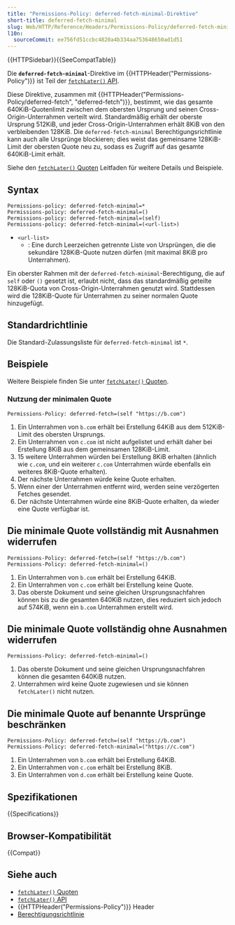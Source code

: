 ```yaml
---
title: "Permissions-Policy: deferred-fetch-minimal-Direktive"
short-title: deferred-fetch-minimal
slug: Web/HTTP/Reference/Headers/Permissions-Policy/deferred-fetch-minimal
l10n:
  sourceCommit: ee756fd51ccbc4820a4b334aa753648650ad1d51
---
```


{{HTTPSidebar}}{{SeeCompatTable}}

Die **`deferred-fetch-minimal`**-Direktive im {{HTTPHeader("Permissions-Policy")}} ist Teil der [`fetchLater()` API](/de/docs/Web/API/fetchLater_API).

Diese Direktive, zusammen mit {{HTTPHeader("Permissions-Policy/deferred-fetch", "deferred-fetch")}}, bestimmt, wie das gesamte 640KiB-Quotenlimit zwischen dem obersten Ursprung und seinen Cross-Origin-Unterrahmen verteilt wird. Standardmäßig erhält der oberste Ursprung 512KiB, und jeder Cross-Origin-Unterrahmen erhält 8KiB von den verbleibenden 128KiB. Die `deferred-fetch-minimal` Berechtigungsrichtlinie kann auch alle Ursprünge blockieren; dies weist das gemeinsame 128KiB-Limit der obersten Quote neu zu, sodass es Zugriff auf das gesamte 640KiB-Limit erhält.

Siehe den [`fetchLater()` Quoten](/de/docs/Web/API/fetchLater_API/fetchLater_quotas) Leitfaden für weitere Details und Beispiele.

## Syntax

```http
Permissions-policy: deferred-fetch-minimal=*
Permissions-policy: deferred-fetch-minimal=()
Permissions-policy: deferred-fetch-minimal=(self)
Permissions-policy: deferred-fetch-minimal=(<url-list>)
```

- `<url-list>`
  - : Eine durch Leerzeichen getrennte Liste von Ursprüngen, die die sekundäre 128KiB-Quote nutzen dürfen (mit maximal 8KiB pro Unterrahmen).

Ein oberster Rahmen mit der `deferred-fetch-minimal`-Berechtigung, die auf `self` oder `()` gesetzt ist, erlaubt nicht, dass das standardmäßig geteilte 128KiB-Quota von Cross-Origin-Unterrahmen genutzt wird. Stattdessen wird die 128KiB-Quote für Unterrahmen zu seiner normalen Quote hinzugefügt.

## Standardrichtlinie

Die Standard-Zulassungsliste für `deferred-fetch-minimal` ist `*`.

## Beispiele

Weitere Beispiele finden Sie unter [`fetchLater()` Quoten](/de/docs/Web/API/fetchLater_API/fetchLater_quotas).

### Nutzung der minimalen Quote

```http
Permissions-Policy: deferred-fetch=(self "https://b.com")
```

1. Ein Unterrahmen von `b.com` erhält bei Erstellung 64KiB aus dem 512KiB-Limit des obersten Ursprungs.
2. Ein Unterrahmen von `c.com` ist nicht aufgelistet und erhält daher bei Erstellung 8KiB aus dem gemeinsamen 128KiB-Limit.
3. 15 weitere Unterrahmen würden bei Erstellung 8KiB erhalten (ähnlich wie `c.com`, und ein weiterer `c.com` Unterrahmen würde ebenfalls ein weiteres 8KiB-Quote erhalten).
4. Der nächste Unterrahmen würde keine Quote erhalten.
5. Wenn einer der Unterrahmen entfernt wird, werden seine verzögerten Fetches gesendet.
6. Der nächste Unterrahmen würde eine 8KiB-Quote erhalten, da wieder eine Quote verfügbar ist.

## Die minimale Quote vollständig mit Ausnahmen widerrufen

```http
Permissions-Policy: deferred-fetch=(self "https://b.com")
Permissions-Policy: deferred-fetch-minimal=()
```

1. Ein Unterrahmen von `b.com` erhält bei Erstellung 64KiB.
2. Ein Unterrahmen von `c.com` erhält bei Erstellung keine Quote.
3. Das oberste Dokument und seine gleichen Ursprungsnachfahren können bis zu die gesamten 640KiB nutzen, dies reduziert sich jedoch auf 574KiB, wenn ein `b.com` Unterrahmen erstellt wird.

## Die minimale Quote vollständig ohne Ausnahmen widerrufen

```http
Permissions-Policy: deferred-fetch-minimal=()
```

1. Das oberste Dokument und seine gleichen Ursprungsnachfahren können die gesamten 640KiB nutzen.
2. Unterrahmen wird keine Quote zugewiesen und sie können `fetchLater()` nicht nutzen.

## Die minimale Quote auf benannte Ursprünge beschränken

```http
Permissions-Policy: deferred-fetch=(self "https://b.com")
Permissions-Policy: deferred-fetch-minimal=("https://c.com")
```

1. Ein Unterrahmen von `b.com` erhält bei Erstellung 64KiB.
2. Ein Unterrahmen von `c.com` erhält bei Erstellung 8KiB.
3. Ein Unterrahmen von `d.com` erhält bei Erstellung keine Quote.

## Spezifikationen

{{Specifications}}

## Browser-Kompatibilität

{{Compat}}

## Siehe auch

- [`fetchLater()` Quoten](/de/docs/Web/API/fetchLater_API/fetchLater_quotas)
- [`fetchLater()` API](/de/docs/Web/API/fetchLater_API)
- {{HTTPHeader("Permissions-Policy")}} Header
- [Berechtigungsrichtlinie](/de/docs/Web/HTTP/Guides/Permissions_Policy)
